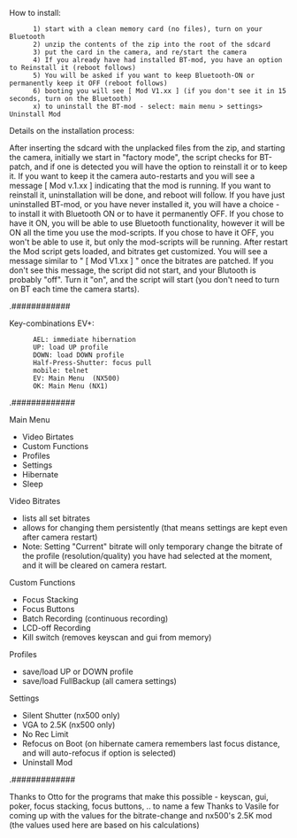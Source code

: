 How to install:

		  1) start with a clean memory card (no files), turn on your Bluetooth
		  2) unzip the contents of the zip into the root of the sdcard
		  3) put the card in the camera, and re/start the camera
		  4) If you already have had installed BT-mod, you have an option to Reinstall it (reboot follows)
		  5) You will be asked if you want to keep Bluetooth-ON or permanently keep it OFF (reboot follows)
		  6) booting you will see [ Mod V1.xx ] (if you don't see it in 15 seconds, turn on the Bluetooth)
		  x) to uninstall the BT-mod - select: main menu > settings> Uninstall Mod



Details on the installation process:

After inserting the sdcard with the unplacked files from the zip, and starting the camera, initially we start in "factory mode", the script checks for BT-patch, and if one is detected you will have the option to reinstall it or to keep it. If you want to keep it the camera auto-restarts and you will see a message [ Mod v.1.xx ] indicating that the mod is running. If you want to reinstall it, uninstallation will be done, and reboot will follow. If you have just uninstalled BT-mod, or you have never installed it, you will have a choice - to install it with Bluetooth ON or to have it permanently OFF. If you chose to have it ON, you will be able to use Bluetooth functionality, however it will be ON all the time you use the mod-scripts. If you chose to have it OFF, you won't be able to use it, but only the mod-scripts will be running. After restart the Mod script gets loaded, and bitrates get customized. You will see a message similar to " [ Mod V1.xx ] " once the bitrates are patched. If you don't see this message, the script did not start, and your Blutooth is probably "off". Turn it "on", and the script will start (you don't need to turn on BT each time the camera starts). 

.############

Key-combinations EV+:

		  AEL: immediate hibernation
		  UP: load UP profile
		  DOWN: load DOWN profile
		  Half-Press-Shutter: focus pull
		  mobile: telnet
		  EV: Main Menu  (NX500)
		  OK: Main Menu (NX1)

.#############

Main Menu
- Video Birtates
- Custom Functions
- Profiles
- Settings
- Hibernate
- Sleep

Video Bitrates
 - lists all set bitrates
 - allows for changing them persistently (that means settings are kept even after camera restart)
 - Note: Setting "Current" bitrate will only temporary change the bitrate of the profile (resolution/quality) you have had selected at the moment, and it will be cleared on camera restart.

Custom Functions
- Focus Stacking
- Focus Buttons
- Batch Recording (continuous recording)
- LCD-off Recording
- Kill switch (removes keyscan and gui from memory)

Profiles
- save/load UP or DOWN profile
- save/load FullBackup (all camera settings)

Settings
- Silent Shutter (nx500 only)
- VGA to 2.5K (nx500 only)
- No Rec Limit
- Refocus on Boot (on hibernate camera remembers last focus distance, and will auto-refocus if option is selected)
- Uninstall Mod

.#############

Thanks to Otto for the programs that make this possible - keyscan, gui, poker, focus stacking, focus buttons, .. to name a few
Thanks to Vasile for coming up with the values for the bitrate-change and nx500's 2.5K mod 
(the values used here are based on his calculations)
